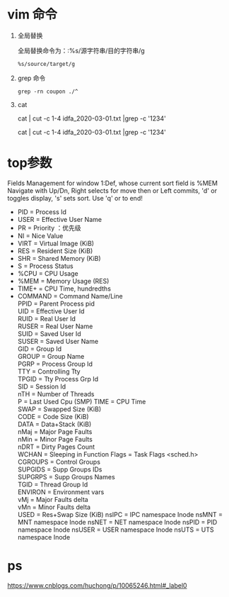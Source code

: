 # vim 命令

1. 全局替换

   全局替换命令为：:%s/源字符串/目的字符串/g

   ```
   %s/source/target/g
   ```

2. grep 命令

   ```
   grep -rn coupon ./^
   ```

3. cat

   cat | cut -c 1-4 idfa_2020-03-01.txt |grep  -c '1234'

   cat | cut -c 1-4 idfa_2020-03-01.txt |grep  -c '1234'



# top参数

Fields Management for window 1:Def, whose current sort field is %MEM
   Navigate with Up/Dn, Right selects for move then <Enter> or Left commits,
   'd' or <Space> toggles display, 's' sets sort.  Use 'q' or <Esc> to end!

* PID     = Process Id         
* USER    = Effective User Name 
* PR      = Priority            ：优先级 
* NI      = Nice Value          
* VIRT    = Virtual Image (KiB) 
* RES     = Resident Size (KiB) 
* SHR     = Shared Memory (KiB) 
* S       = Process Status      
* %CPU    = CPU Usage           
* %MEM    = Memory Usage (RES)  
* TIME+   = CPU Time, hundredths
* COMMAND = Command Name/Line   
  PPID    = Parent Process pid  
  UID     = Effective User Id   
  RUID    = Real User Id        
  RUSER   = Real User Name      
  SUID    = Saved User Id       
  SUSER   = Saved User Name     
  GID     = Group Id            
  GROUP   = Group Name          
  PGRP    = Process Group Id    
  TTY     = Controlling Tty     
  TPGID   = Tty Process Grp Id  
  SID     = Session Id          
  nTH     = Number of Threads   
  P       = Last Used Cpu (SMP) 
  TIME    = CPU Time            
  SWAP    = Swapped Size (KiB)  
  CODE    = Code Size (KiB)     
  DATA    = Data+Stack (KiB)    
  nMaj    = Major Page Faults   
  nMin    = Minor Page Faults   
  nDRT    = Dirty Pages Count   
  WCHAN   = Sleeping in Function
  Flags   = Task Flags <sched.h>
  CGROUPS = Control Groups      
  SUPGIDS = Supp Groups IDs     
  SUPGRPS = Supp Groups Names   
  TGID    = Thread Group Id     
  ENVIRON = Environment vars    
  vMj     = Major Faults delta  
  vMn     = Minor Faults delta  
  USED    = Res+Swap Size (KiB) 
  nsIPC   = IPC namespace Inode 
  nsMNT   = MNT namespace Inode 
  nsNET   = NET namespace Inode 
  nsPID   = PID namespace Inode 
  nsUSER  = USER namespace Inode
  nsUTS   = UTS namespace Inode 

# ps

https://www.cnblogs.com/huchong/p/10065246.html#_label0